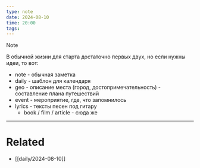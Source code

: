 ```yaml
---
type: note
date: 2024-08-10
time: 20:00
tags:
---
```


> [!note]
> В обычной жизни для старта достаточно первых двух, но если нужны идеи, то вот:

- note - обычная заметка
- daily - шаблон для календаря
- geo - описание места (город, достопримечательность) - составление плана путешествий
- event - мероприятие, где, что запомнилось
- lyrics - тексты песен под гитару
	- book / film / article - сюда же


---
# Related
- [[daily/2024-08-10]]